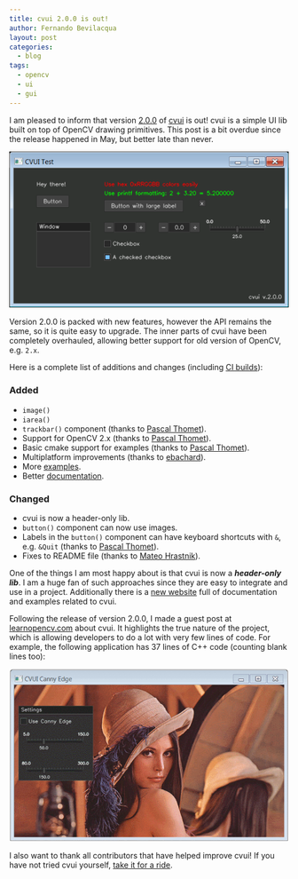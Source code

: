```yaml
---
title: cvui 2.0.0 is out!
author: Fernando Bevilacqua
layout: post
categories:
  - blog
tags:
  - opencv
  - ui
  - gui
---
```


I am pleased to inform that version [2.0.0](https://github.com/Dovyski/cvui/releases/tag/v2.0.0) of [cvui](https://github.com/Dovyski/cvui) is out! cvui is a simple UI lib built on top of OpenCV drawing primitives. This post is a bit overdue since the release happened in May, but better late than never.

![cvui](/public/img/cvui-v2.png)

Version 2.0.0 is packed with new features, however the API remains the same, so it is quite easy to upgrade. The inner parts of cvui have been completely overhauled, allowing better support for old version of OpenCV, e.g. `2.x`.

Here is a complete list of additions and changes (including [CI builds](https://travis-ci.org/Dovyski/cvui/builds)):

### Added
- `image()`
- `iarea()`
- `trackbar()` component (thanks to [Pascal Thomet](https://github.com/pthom)).
- Support for OpenCV 2.x (thanks to [Pascal Thomet](https://github.com/pthom)).
- Basic cmake support for examples (thanks to [Pascal Thomet](https://github.com/pthom)).
- Multiplatform improvements (thanks to [ebachard](https://github.com/ebachard)).
- More [examples](https://github.com/Dovyski/cvui/tree/master/example/).
- Better [documentation](https://github.com/Dovyski/cvui/tree/master/docs/).

### Changed
- cvui is now a header-only lib.
- `button()` component can now use images.
- Labels in the `button()` component can have keyboard shortcuts with `&`, e.g. `&Quit` (thanks to [Pascal Thomet](https://github.com/pthom)).
- Fixes to README file (thanks to [Mateo Hrastnik](https://github.com/hrastnik)).

One of the things I am most happy about is that cvui is now a ***header-only lib***. I am a huge fan of such approaches since they are easy to integrate and use in a project. Additionally there is a [new website](https://dovyski.github.io/cvui) full of documentation and examples related to cvui.

Following the release of version 2.0.0, I made a guest post at [learnopencv.com](http://www.learnopencv.com/cvui-gui-lib-built-on-top-of-opencv-drawing-primitives/) about cvui. It highlights the true nature of the project, which is allowing developers to do a lot with very few lines of code. For example, the following application has 37 lines of C++ code (counting blank lines too):

[![cvui](/public/img/cvui-canny-complete-ui.gif)](http://www.learnopencv.com/cvui-gui-lib-built-on-top-of-opencv-drawing-primitives/)

I also want to thank all contributors that have helped improve cvui! If you have not tried cvui yourself, [take it for a ride](https://dovyski.github.io/cvui).
